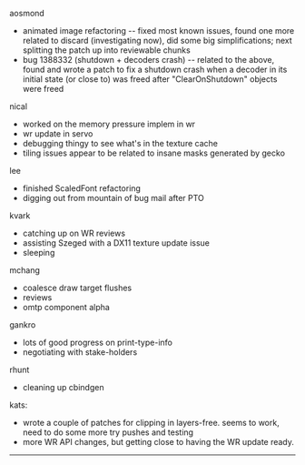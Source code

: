 aosmond
* animated image refactoring -- fixed most known issues, found one more related to discard (investigating now), did some big simplifications; next splitting the patch up into reviewable chunks
* bug 1388332 (shutdown + decoders crash) -- related to the above, found and wrote a patch to fix a shutdown crash when a decoder in its initial state (or close to) was freed after "ClearOnShutdown" objects were freed



nical
* worked on the memory pressure implem in wr
* wr update in servo
* debugging thingy to see what's in the texture cache
* tiling issues appear to be related to insane masks generated by gecko



lee
* finished ScaledFont refactoring
* digging out from mountain of bug mail after PTO



kvark
* catching up on WR reviews
* assisting Szeged with a DX11 texture update issue
* sleeping



mchang
* coalesce draw target flushes
* reviews
* omtp component alpha



gankro
* lots of good progress on print-type-info
* negotiating with stake-holders



rhunt
* cleaning up cbindgen



kats:
* wrote a couple of patches for clipping in layers-free. seems to work, need to do some more try pushes and testing
* more WR API changes, but getting close to having the WR update ready.

________________


